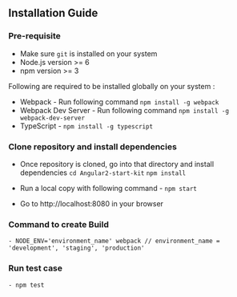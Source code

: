 ## Installation Guide

### Pre-requisite
   - Make sure `git` is installed on your system
   - Node.js version >= 6
   - npm version >= 3

Following are required to be installed globally on your system :
   - Webpack - Run following command `npm install -g webpack`
   - Webpack Dev Server - Run following command `npm install -g webpack-dev-server`
   - TypeScript - `npm install -g typescript`

### Clone repository and install dependencies

   - Once repository is cloned, go into that directory and install dependencies
        `cd Angular2-start-kit`
        `npm install`

   - Run a local copy with following command - `npm start`

   - Go to http://localhost:8080 in your browser

### Command to create Build

    - NODE_ENV='environment_name' webpack // environment_name = 'development', 'staging', 'production'

### Run test case

    - npm test
